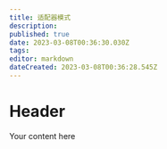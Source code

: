 ```yaml
---
title: 适配器模式
description: 
published: true
date: 2023-03-08T00:36:30.030Z
tags: 
editor: markdown
dateCreated: 2023-03-08T00:36:28.545Z
---
```


# Header
Your content here